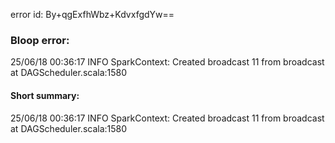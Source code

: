 error id: By+qgExfhWbz+KdvxfgdYw==
### Bloop error:

25/06/18 00:36:17 INFO SparkContext: Created broadcast 11 from broadcast at DAGScheduler.scala:1580
#### Short summary: 

25/06/18 00:36:17 INFO SparkContext: Created broadcast 11 from broadcast at DAGScheduler.scala:1580